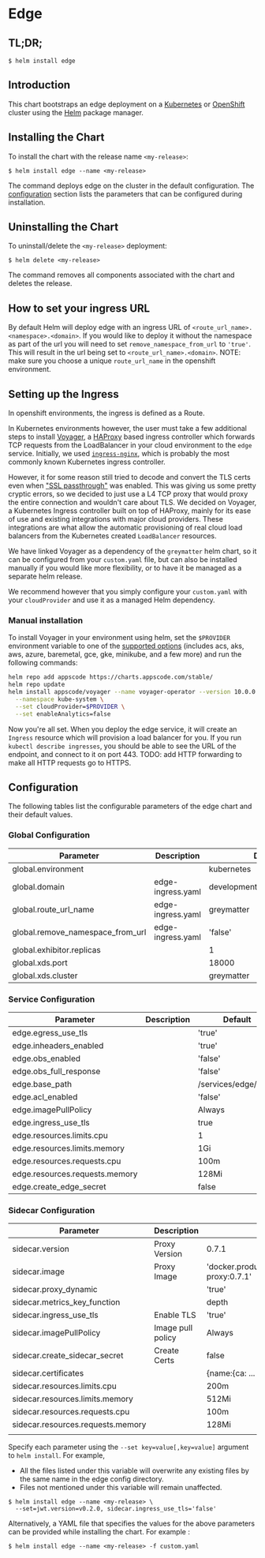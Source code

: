 # Edge

## TL;DR;

```console
$ helm install edge
```

## Introduction

This chart bootstraps an edge deployment on a [Kubernetes](http://kubernetes.io) or [OpenShift](https://www.openshift.com/) cluster using the [Helm](https://helm.sh) package manager.

## Installing the Chart

To install the chart with the release name `<my-release>`:

```console
$ helm install edge --name <my-release>
```

The command deploys edge on the cluster in the default configuration. The [configuration](#configuration) section lists the parameters that can be configured during installation.

## Uninstalling the Chart

To uninstall/delete the `<my-release>` deployment:

```console
$ helm delete <my-release>
```

The command removes all components associated with the chart and deletes the release.

## How to set your ingress URL

By default Helm will deploy edge with an ingress URL of `<route_url_name>.<namespace>.<domain>`. If you would like to deploy it without the namespace as part of the url you will need to set `remove_namespace_from_url` to `'true'`. This will result in the url being set to `<route_url_name>.<domain>`. NOTE: make sure you choose a unique `route_url_name` in the openshift environment.

## Setting up the Ingress

In openshift environments, the ingress is defined as a Route.

In Kubernetes environments however, the user must take a few additional steps to install [Voyager](https://appscode.com/products/voyager/), a [HAProxy](http://www.haproxy.org/) based ingress controller which forwards TCP requests from the LoadBalancer in your cloud environment to the `edge` service.
Initially, we used [`ingress-nginx`](https://github.com/kubernetes/ingress-nginx), which is probably the most commonly known Kubernetes ingress controller.

However, it for some reason still tried to decode and convert the TLS certs even when ["SSL passthrough"](https://kubernetes.github.io/ingress-nginx/user-guide/tls/#ssl-passthrough) was enabled.
This was giving us some pretty cryptic errors, so we decided to just use a L4 TCP proxy that would proxy the entire connection and wouldn't care about TLS. We decided on Voyager, a Kubernetes Ingress controller built on top of HAProxy, mainly for its ease of use and existing integrations with major cloud providers. These integrations are what allow the automatic provisioning of real cloud load balancers from the Kubernetes created `LoadBalancer` resources. 

We have linked Voyager as a dependency of the `greymatter` helm chart, so it can be configured from your `custom.yaml` file, but can also be installed manually if you would like more flexibility, or to have it be managed as a separate helm release.

We recommend however that you simply configure your `custom.yaml` with your `cloudProvider` and use it as a managed Helm dependency.

### Manual installation
To install Voyager in your environment using helm, set the `$PROVIDER` environment variable to one of the [supported options](https://appscode.com/products/voyager/7.1.1/setup/install/#using-script) (includes acs, aks, aws, azure, baremetal, gce, gke, minikube, and a few more) and run the following commands: 


```sh
helm repo add appscode https://charts.appscode.com/stable/
helm repo update
helm install appscode/voyager --name voyager-operator --version 10.0.0 \
  --namespace kube-system \
  --set cloudProvider=$PROVIDER \
  --set enableAnalytics=false
```

Now you're all set. When you deploy the edge service, it will create an `Ingress` resource which will provision a load balancer for you. If you run `kubectl describe ingresses`, you should be able to see the URL of the endpoint, and connect to it on port 443. TODO: add HTTP forwarding to make all HTTP requests go to HTTPS.

## Configuration

The following tables list the configurable parameters of the edge chart and their default values.

### Global Configuration

| Parameter                        | Description       | Default                     |
| -------------------------------- | ----------------- | --------------------------- |
| global.environment               |                   | kubernetes                  |
| global.domain                    | edge-ingress.yaml | development.deciphernow.com |
| global.route_url_name            | edge-ingress.yaml | greymatter                  |
| global.remove_namespace_from_url | edge-ingress.yaml | 'false'                     |
| global.exhibitor.replicas        |                   | 1                           |
| global.xds.port                  |                   | 18000                       |
| global.xds.cluster               |                   | greymatter                  |

### Service Configuration

| Parameter                      | Description | Default              |
| ------------------------------ | ----------- | -------------------- |
| edge.egress_use_tls            |             | 'true'               |
| edge.inheaders_enabled         |             | 'true'               |
| edge.obs_enabled               |             | 'false'              |
| edge.obs_full_response         |             | 'false'              |
| edge.base_path                 |             | /services/edge/0.7.1 |
| edge.acl_enabled               |             | 'false'              |
| edge.imagePullPolicy           |             | Always               |
| edge.ingress_use_tls           |             | true                 |
| edge.resources.limits.cpu      |             | 1                    |
| edge.resources.limits.memory   |             | 1Gi                  |
| edge.resources.requests.cpu    |             | 100m                 |
| edge.resources.requests.memory |             | 128Mi                |
| edge.create_edge_secret        |             | false                |

### Sidecar Configuration

| Parameter                         | Description       | Default                                                        |
| --------------------------------- | ----------------- | -------------------------------------------------------------- |
| sidecar.version                   | Proxy Version     | 0.7.1                                                          |
| sidecar.image                     | Proxy Image       | 'docker.production.deciphernow.com/deciphernow/gm-proxy:0.7.1' |
| sidecar.proxy_dynamic             |                   | 'true'                                                         |
| sidecar.metrics_key_function      |                   | depth                                                          |
| sidecar.ingress_use_tls           | Enable TLS        | 'true'                                                         |
| sidecar.imagePullPolicy           | Image pull policy | Always                                                         |
| sidecar.create_sidecar_secret     | Create Certs      | false                                                          |
| sidecar.certificates              |                   | {name:{ca: ... , cert: ... , key ...}}                         |
| sidecar.resources.limits.cpu      |                   | 200m                                                           |
| sidecar.resources.limits.memory   |                   | 512Mi                                                          |
| sidecar.resources.requests.cpu    |                   | 100m                                                           |
| sidecar.resources.requests.memory |                   | 128Mi                                                          |
|                                   |                   |                                                                |

Specify each parameter using the `--set key=value[,key=value]` argument to `helm install`. For example,

- All the files listed under this variable will overwrite any existing files by the same name in the edge config directory.
- Files not mentioned under this variable will remain unaffected.

```console
$ helm install edge --name <my-release> \
  --set=jwt.version=v0.2.0, sidecar.ingress_use_tls='false'
```

Alternatively, a YAML file that specifies the values for the above parameters can be provided while installing the chart. For example :

```console
$ helm install edge --name <my-release> -f custom.yaml
```
